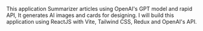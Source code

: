This application Summarizer articles using OpenAI's GPT model and rapid API, It generates AI images and cards for designing. I will build this application using ReactJS with Vite, Tailwind CSS, Redux and OpenAI's API.